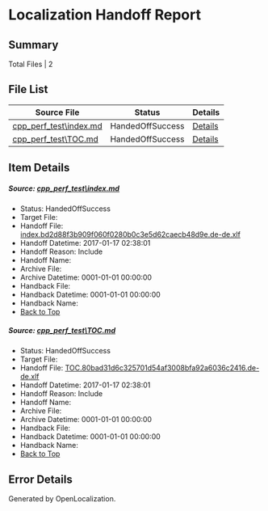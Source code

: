 # <a name='report-top'></a> Localization Handoff Report

## Summary
 Total Files | 2

## File List
 Source File | Status | Details 
 ----------- | ------ | ------- 
 [cpp_perf_test\index.md](https://github.com/openlocalizationtestorg/cpp-docs/blob/0e276b745b3e550d6cf00ab657707946bfefae69/cpp_perf_test/index.md) | HandedOffSuccess | [Details](#628cc8a8c70a4d2aeb3820c17b227ba4e16cbf4c6)
 [cpp_perf_test\TOC.md](https://github.com/openlocalizationtestorg/cpp-docs/blob/0e276b745b3e550d6cf00ab657707946bfefae69/cpp_perf_test/TOC.md) | HandedOffSuccess | [Details](#46f0f0189b1d7df4cb842a21abffd06dc9a7d2c17)

## Item Details
##### <a name='628cc8a8c70a4d2aeb3820c17b227ba4e16cbf4c6'></a> Source: [cpp_perf_test\index.md](https://github.com/openlocalizationtestorg/cpp-docs/blob/0e276b745b3e550d6cf00ab657707946bfefae69/cpp_perf_test/index.md)
* Status: HandedOffSuccess
* Target File: 
* Handoff File: [index.bd2d88f3b909f060f0280b0c3e5d62caecb48d9e.de-de.xlf](https://github.com/OpenLocalizationTestOrg/cpp-docs.handoff/blob/9cab3fd497be85719f93f5cc77afd1e2b6c58f97/ol-handoff/OpenLocalizationTestOrg/cpp-docs.de-de/master/ht/index.bd2d88f3b909f060f0280b0c3e5d62caecb48d9e.de-de.xlf)
* Handoff Datetime: 2017-01-17 02:38:01
* Handoff Reason: Include
* Handoff Name: 
* Archive File: 
* Archive Datetime: 0001-01-01 00:00:00
* Handback File: 
* Handback Datetime: 0001-01-01 00:00:00
* Handback Name: 
* [Back to Top](#report-top)

##### <a name='46f0f0189b1d7df4cb842a21abffd06dc9a7d2c17'></a> Source: [cpp_perf_test\TOC.md](https://github.com/openlocalizationtestorg/cpp-docs/blob/0e276b745b3e550d6cf00ab657707946bfefae69/cpp_perf_test/TOC.md)
* Status: HandedOffSuccess
* Target File: 
* Handoff File: [TOC.80bad31d6c325701d54af3008bfa92a6036c2416.de-de.xlf](https://github.com/OpenLocalizationTestOrg/cpp-docs.handoff/blob/9cab3fd497be85719f93f5cc77afd1e2b6c58f97/ol-handoff/OpenLocalizationTestOrg/cpp-docs.de-de/master/ht/TOC.80bad31d6c325701d54af3008bfa92a6036c2416.de-de.xlf)
* Handoff Datetime: 2017-01-17 02:38:01
* Handoff Reason: Include
* Handoff Name: 
* Archive File: 
* Archive Datetime: 0001-01-01 00:00:00
* Handback File: 
* Handback Datetime: 0001-01-01 00:00:00
* Handback Name: 
* [Back to Top](#report-top)


## Error Details

Generated by OpenLocalization.
